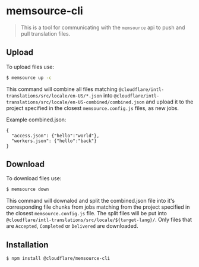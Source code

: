 # memsource-cli

> This is a tool for communicating with the `memsource` api to push and pull translation files.

## Upload
To upload files use:
```sh
$ memsource up -c
```

This command will combine all files matching `@cloudflare/intl-translations/src/locale/en-US/*.json` into `@cloudflare/intl-translations/src/locale/en-US-combined/combined.json` and upload it to the project specified in the closest `memsource.config.js` files, as new jobs.

Example combined.json:

```
{
  "access.json": {"hello":"world"},
  "workers.json": {"hello":"back"}
}
```


## Download
To download files use:
```sh
$ memsource down
```

This command will downalod and split the combined.json file into it's corresponding file chunks from jobs matching from the project specified in the closest `memsource.config.js` file. The split files will be put into `@cloudflare/intl-translations/src/locale/${target-lang}/`. Only files that are `Accepted`, `Completed` or `Delivered` are downloaded.

## Installation

```sh
$ npm install @cloudflare/memsource-cli
```

